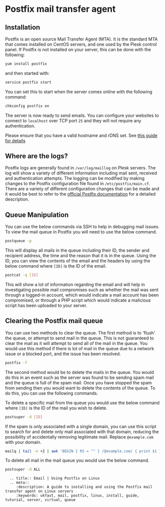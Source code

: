 # Postfix mail transfer agent

## Installation

Postfix is an open source Mail Transfer Agent (MTA). It is the standard MTA that comes installed on CentOS servers, and one used by the Plesk control panel. If Postfix is not installed on your server, this can be done with the following:

```bash
yum install postfix
```

and then started with:

```bash
service postfix start
```

You can set this to start when the server comes online with the following command:

```bash
chkconfig postfix on
```

The server is now ready to send emails. You can configure your websites to connect to `localhost` over TCP port `25` and they will not require any authentication.

Please ensure that you have a valid hostname and rDNS set. See [this guide for details](/email/bounces)

## Where are the logs?

Postfix logs are generally found in `/var/log/maillog` on Plesk servers. The log will show a variety of different information including mail sent, received and authentication attempts. The logging can be modified by making changes to the Postfix configuration file found in `/etc/postfix/main.cf`.  There are a variety of different configuration changes that can be made and it would be best to refer to the [official Postfix documentation](http://www.postfix.org/documentation.html) for a detailed description.

## Queue Manipulation

You can use the below commands via SSH to help in debugging mail issues. To view the mail queue in Postfix you will need to use the below command.

```bash
postqueue -p
```

This will display all mails in the queue including their ID, the sender and recipient address, the time and the reason that it is in the queue. Using the ID, you can view the contents of the email and the headers by using the below command where `[ID]` is the ID of the email.

```bash
postcat -q [ID]
```

This will show a lot of information regarding the email and will help in investigating possible mail compromises such as whether the mail was sent through a logged-in account, which would indicate a mail account has been compromised, or through a PHP script which would indicate a malicious script has been uploaded to your server.

## Clearing the Postfix mail queue

You can use two methods to clear the queue. The first method is to 'flush' the queue, or attempt to send mail in the queue. This is not guaranteed to clear the mail as it will attempt to send all of the mail in the queue. You would use this method if there is lot of mail in the queue due to a network issue or a blocked port, and the issue has been resolved.

```bash
postfix -f
```

The second method would be to delete the mails in the queue. You would do this in an event such as the server was found to be sending spam mail and the queue is full of the spam mail. Once you have stopped the spam from sending then you would want to delete the contents of the queue. To do this, you can use the following commands.

To delete a specific mail from the queue you would use the below command where `[ID]` is the ID of the mail you wish to delete.

```bash
postsuper -d [ID]
```

If the spam is only associated with a single domain, you can use this script to search for and delete only mail associated with that domain, reducing the possibility of accidentally removing legitimate mail. Replace `@example.com` with your domain.

```bash
mailq | tail -n +2 | awk 'BEGIN { RS = "" } /@example.com/ { print $1 }' | tr -d '*!' | postsuper -d -
```

To delete all mail in the mail queue you would use the below command.

```bash
postsuper -d ALL
```


```eval_rst
  .. title:: Email | Using Postfix on Linux
  .. meta::
     :description: A guide to installing and using the Postfix mail transfer agent on Linux servers
     :keywords: ukfast, mail, postfix, linux, install, guide, tutorial, server, virtual, queue
```
